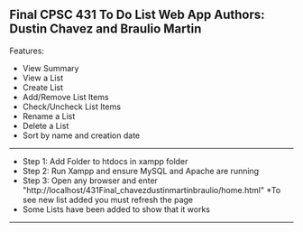 Final CPSC 431 To Do List Web App
Authors: Dustin Chavez and Braulio Martin
-------------------------------------------------------------------------------
Features:
- View Summary
- View a List
- Create List
- Add/Remove List Items
- Check/Uncheck List Items
- Rename a List
- Delete a List
- Sort by name and creation date
-------------------------------------------------------------------------------
- Step 1: Add Folder to htdocs in xampp folder
- Step 2: Run Xampp and ensure MySQL and Apache are running
- Step 3: Open any browser and enter "http://localhost/431Final_chavezdustinmartinbraulio/home.html"
*To see new list added you must refresh the page
- Some Lists have been added to show that it works
-------------------------------------------------------------------------------
